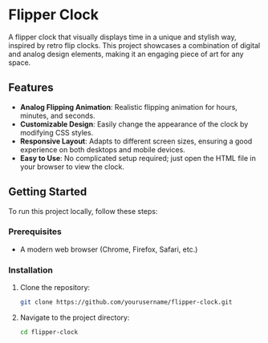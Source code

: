 # Flipper Clock

A flipper clock that visually displays time in a unique and stylish way, inspired by retro flip clocks. This project showcases a combination of digital and analog design elements, making it an engaging piece of art for any space.

## Features

- **Analog Flipping Animation**: Realistic flipping animation for hours, minutes, and seconds.
- **Customizable Design**: Easily change the appearance of the clock by modifying CSS styles.
- **Responsive Layout**: Adapts to different screen sizes, ensuring a good experience on both desktops and mobile devices.
- **Easy to Use**: No complicated setup required; just open the HTML file in your browser to view the clock.

## Getting Started

To run this project locally, follow these steps:

### Prerequisites

- A modern web browser (Chrome, Firefox, Safari, etc.)

### Installation

1. Clone the repository:
   ```bash
   git clone https://github.com/yourusername/flipper-clock.git

2. Navigate to the project directory:
   ```bash
   cd flipper-clock
